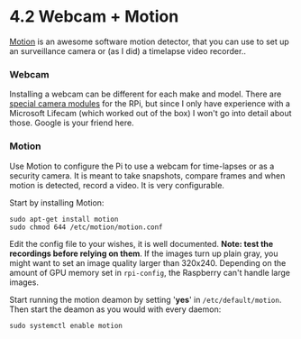 4.2 Webcam + Motion
===

[Motion][motion] is an awesome software motion detector, that you can use to set up an surveillance camera or (as I did) a timelapse video recorder..

[motion]: http://en.wikipedia.org/wiki/Motion_%28surveillance_software%29

### Webcam

Installing a webcam can be different for each make and model. There are [special camera modules][camera] for the RPi, but since I only have experience with a Microsoft Lifecam (which worked out of the box) I won't go into detail about those. Google is your friend here.

[camera]: http://www.raspberrypi.org/products/camera-module/

### Motion

Use Motion to configure the Pi to use a webcam for time-lapses or as a security camera. It is meant to take snapshots, compare frames and when motion is detected, record a video. It is very configurable.

Start by installing Motion:

    sudo apt-get install motion
    sudo chmod 644 /etc/motion/motion.conf
  
Edit the config file to your wishes, it is well documented. **Note: test the recordings before relying on them**. If the images turn up plain gray, you might want to set an image quality larger than 320x240. Depending on the amount of GPU memory set in `rpi-config`, the Raspberry can't handle large images.

Start running the motion deamon by setting '**yes**' in `/etc/default/motion`. Then start the deamon as you would with every daemon:

    sudo systemctl enable motion
